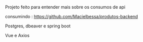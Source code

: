 Projeto feito para entender mais sobre os consumos de api

consumindo : https://github.com/Macielbessa/produtos-backend

Postgres, dbeaver e spring boot

Vue e Axios
